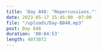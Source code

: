 ```yaml
---
title: 'Day 848: "Repercussions."'
date: 2023-05-17 15:45:00 -07:00
file: "/uploads/Day-B848.mp3"
post: Day 848
duration: '00:04:53'
length: 4073072
---
```


